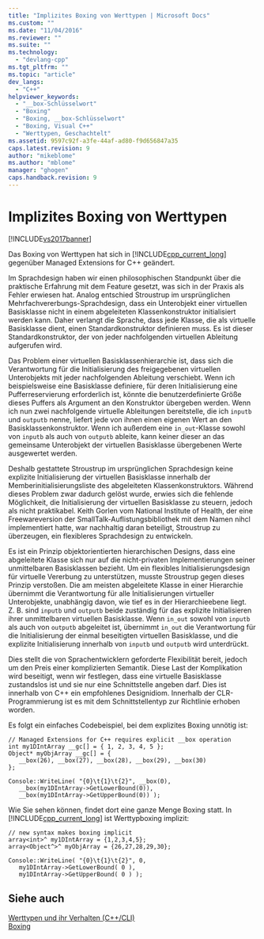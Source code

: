 ```yaml
---
title: "Implizites Boxing von Werttypen | Microsoft Docs"
ms.custom: ""
ms.date: "11/04/2016"
ms.reviewer: ""
ms.suite: ""
ms.technology: 
  - "devlang-cpp"
ms.tgt_pltfrm: ""
ms.topic: "article"
dev_langs: 
  - "C++"
helpviewer_keywords: 
  - "__box-Schlüsselwort"
  - "Boxing"
  - "Boxing, __box-Schlüsselwort"
  - "Boxing, Visual C++"
  - "Werttypen, Geschachtelt"
ms.assetid: 9597c92f-a3fe-44af-ad80-f9d656847a35
caps.latest.revision: 9
author: "mikeblome"
ms.author: "mblome"
manager: "ghogen"
caps.handback.revision: 9
---
```

# Implizites Boxing von Werttypen
[!INCLUDE[vs2017banner](../assembler/inline/includes/vs2017banner.md)]

Das Boxing von Werttypen hat sich in [!INCLUDE[cpp_current_long](../dotnet/includes/cpp_current_long_md.md)] gegenüber Managed Extensions for C\+\+ geändert.  
  
 Im Sprachdesign haben wir einen philosophischen Standpunkt über die praktische Erfahrung mit dem Feature gesetzt, was sich in der Praxis als Fehler erwiesen hat.  Analog entschied Stroustrup im ursprünglichen Mehrfachvererbungs\-Sprachdesign, dass ein Unterobjekt einer virtuellen Basisklasse nicht in einem abgeleiteten Klassenkonstruktor initialisiert werden kann. Daher verlangt die Sprache, dass jede Klasse, die als virtuelle Basisklasse dient, einen Standardkonstruktor definieren muss.  Es ist dieser Standardkonstruktor, der von jeder nachfolgenden virtuellen Ableitung aufgerufen wird.  
  
 Das Problem einer virtuellen Basisklassenhierarchie ist, dass sich die Verantwortung für die Initialisierung des freigegebenen virtuellen Unterobjekts mit jeder nachfolgenden Ableitung verschiebt.  Wenn ich beispielsweise eine Basisklasse definiere, für deren Initialisierung eine Pufferreservierung erforderlich ist, könnte die benutzerdefinierte Größe dieses Puffers als Argument an den Konstruktor übergeben werden.  Wenn ich nun zwei nachfolgende virtuelle Ableitungen bereitstelle, die ich `inputb` und `outputb` nenne, liefert jede von ihnen einen eigenen Wert an den Basisklassenkonstruktor.  Wenn ich außerdem eine `in_out`\-Klasse sowohl von `inputb` als auch von `outputb` ableite, kann keiner dieser an das gemeinsame Unterobjekt der virtuellen Basisklasse übergebenen Werte ausgewertet werden.  
  
 Deshalb gestattete Stroustrup im ursprünglichen Sprachdesign keine explizite Initialisierung der virtuellen Basisklasse innerhalb der Memberinitialisierungsliste des abgeleiteten Klassenkonstruktors.  Während dieses Problem zwar dadurch gelöst wurde, erwies sich die fehlende Möglichkeit, die Initialisierung der virtuellen Basisklasse zu steuern, jedoch als nicht praktikabel.  Keith Gorlen vom National Institute of Health, der eine Freewareversion der SmallTalk\-Auflistungsbibliothek mit dem Namen nihcl implementiert hatte, war nachhaltig daran beteiligt, Stroustrup zu überzeugen, ein flexibleres Sprachdesign zu entwickeln.  
  
 Es ist ein Prinzip objektorientierten hierarchischen Designs, dass eine abgeleitete Klasse sich nur auf die nicht\-privaten Implementierungen seiner unmittelbaren Basisklassen bezieht.  Um ein flexibles Initialisierungsdesign für virtuelle Vererbung zu unterstützen, musste Stroustrup gegen dieses Prinzip verstoßen.  Die am meisten abgeleitete Klasse in einer Hierarchie übernimmt die Verantwortung für alle Initialisierungen virtueller Unterobjekte, unabhängig davon, wie tief es in der Hierarchieebene liegt.  Z. B. sind `inputb` und `outputb` beide zuständig für das explizite Initialisieren ihrer unmittelbaren virtuellen Basisklasse.  Wenn `in_out` sowohl von `inputb` als auch von `outputb` abgeleitet ist, übernimmt `in_out` die Verantwortung für die Initialisierung der einmal beseitigten virtuellen Basisklasse, und die explizite Initialisierung innerhalb von `inputb` und `outputb` wird unterdrückt.  
  
 Dies stellt die von Sprachentwicklern geforderte Flexibilität bereit, jedoch um den Preis einer komplizierten Semantik.  Diese Last der Komplikation wird beseitigt, wenn wir festlegen, dass eine virtuelle Basisklasse zustandslos ist und sie nur eine Schnittstelle angeben darf.  Dies ist innerhalb von C\+\+ ein empfohlenes Designidiom.  Innerhalb der CLR\-Programmierung ist es mit dem Schnittstellentyp zur Richtlinie erhoben worden.  
  
 Es folgt ein einfaches Codebeispiel, bei dem explizites Boxing unnötig ist:  
  
```  
// Managed Extensions for C++ requires explicit __box operation  
int my1DIntArray __gc[] = { 1, 2, 3, 4, 5 };  
Object* myObjArray __gc[] = {   
   __box(26), __box(27), __box(28), __box(29), __box(30)  
};  
  
Console::WriteLine( "{0}\t{1}\t{2}", __box(0),  
   __box(my1DIntArray->GetLowerBound(0)),  
   __box(my1DIntArray->GetUpperBound(0)) );  
```  
  
 Wie Sie sehen können, findet dort eine ganze Menge Boxing statt.  In [!INCLUDE[cpp_current_long](../dotnet/includes/cpp_current_long_md.md)] ist Werttypboxing implizit:  
  
```  
// new syntax makes boxing implicit  
array<int>^ my1DIntArray = {1,2,3,4,5};  
array<Object^>^ myObjArray = {26,27,28,29,30};  
  
Console::WriteLine( "{0}\t{1}\t{2}", 0,   
   my1DIntArray->GetLowerBound( 0 ),   
   my1DIntArray->GetUpperBound( 0 ) );  
```  
  
## Siehe auch  
 [Werttypen und ihr Verhalten \(C\+\+\/CLI\)](../dotnet/value-types-and-their-behaviors-cpp-cli.md)   
 [Boxing](../windows/boxing-cpp-component-extensions.md)